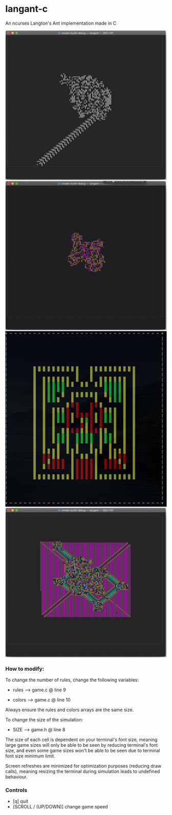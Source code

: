 # langant-c
An ncurses Langton's Ant implementation made in C

![image](res/3.png)
![image](res/4.gif)
![image](res/1.png)
![image](res/2.png)



### How to modify:

To change the number of rules, change the following variables:

- rules  -->  game.c @ line 9

 - colors  -->  game.c @ line 10

Always ensure the rules and colors arrays are the same size.



To change the size of the simulation:

- SIZE  -->  game.h @ line 8

The size of each cell is dependent on your terminal's font size, meaning large game sizes will only be able to be seen by reducing terminal's font size, and even some game sizes won't be able to be seen due to terminal font size minimum limit.

Screen refreshes are minimized for optimization purposes (reducing draw calls), meaning resizing the terminal during simulation leads to undefined behaviour.



### Controls
 *  [q] quit
 *  [SCROLL / (UP/DOWN)] change game speed